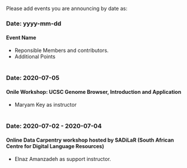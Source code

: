 Please add events you are announcing by date as:

### Date: yyyy-mm-dd
#### Event Name
- Reponsible Members and contributors.
- Additional Points
<br><br>

### Date: 2020-07-05
#### Onile Workshop: UCSC Genome Browser, Introduction and Application
- Maryam Key as instructor
<br><br>

### Date: 2020-07-02 - 2020-07-04
#### Online Data Carpentry workshop hosted by SADiLaR (South African Centre for Digital Language Resources)
- Elnaz Amanzadeh as support instructor.
